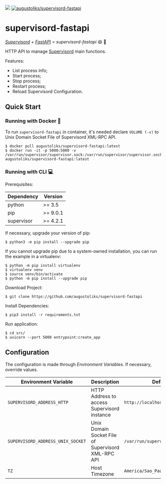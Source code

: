 [![](https://github.com/augustoliks/supervisord-fastapi/actions/workflows/docker-build.yml/badge.svg)](https://github.com/augustoliks/supervisord-fastapi/actions/workflows/docker-build.yml)
[![augustoliks/supervisord-fastapi](https://img.shields.io/badge/dockerfile-augustoliks/supervisord--fastapi:latest-blue.svg)](https://hub.docker.com/r/augustoliks/supervisord-fastapi)

# supervisord-fastapi

*[Supervisord](https://github.com/Supervisor/supervisor) + [FastAPI](https://github.com/tiangolo/fastapi) = supervisord-fastapi* :smile: :rocket:

HTTP API to manage [Supervisord](https://github.com/Supervisor/supervisor) main functions.

Features: 

- List process info;
- Start process;
- Stop process;
- Restart process;
- Reload Supervisord Configuration.

## Quick Start

### Running with Docker :whale:

To run `supervisord-fastapi` in container, it's needed declare `VOLUME (-v)` to Unix Domain Socket File of Supervisord XML-RPC API.

```shell
$ docker pull augustoliks/supervisord-fastapi:latest
$ docker run -it -p 5000:5000 -v /var/run/supervisor/supervisor.sock:/var/run/supervisor/supervisor.sock augustoliks/supervisord-fastapi:latest
```

### Running with CLI :computer: 

Prerequisites: 

Dependency          | Version
---                 |---
python              | >= 3.5
pip                 | >= 9.0.1
supervisor          | >= 4.2.1 

If necessary, upgrade your version of pip:

```shell
$ python3 -m pip install --upgrade pip
```

If you cannot upgrade pip due to a system-owned installation, you can run the example in a virtualenv:

```shell
$ python -m pip install virtualenv
$ virtualenv venv
$ source venv/bin/activate
$ python -m pip install --upgrade pip
```

Download Project:

```shell
$ git clone https://github.com/augustoliks/supervisord-fastapi
```

Install Dependencies:

```shell
$ pip3 install -r requirements.txt
```

Run application:

```shell
$ cd src/
$ uvicorn --port 5000 entrypoint:create_app 
```

## Configuration

The configuration is made through *Environment Variables*. If necessary, override values.

Environment Variable                | Description                                           | Default Value
---                                 |---                                                    |---
`SUPERVISORD_ADDRESS_HTTP`          | HTTP Address to access Supervisord instance           | `http://localhost`
`SUPERVISORD_ADDRESS_UNIX_SOCKET`   | Unix Domain Socket File of Supervisord XML-RPC API    | `/var/run/supervisor/supervisor.sock`
`TZ`                                | Host Timezone                                         | `America/Sao_Paulo`
